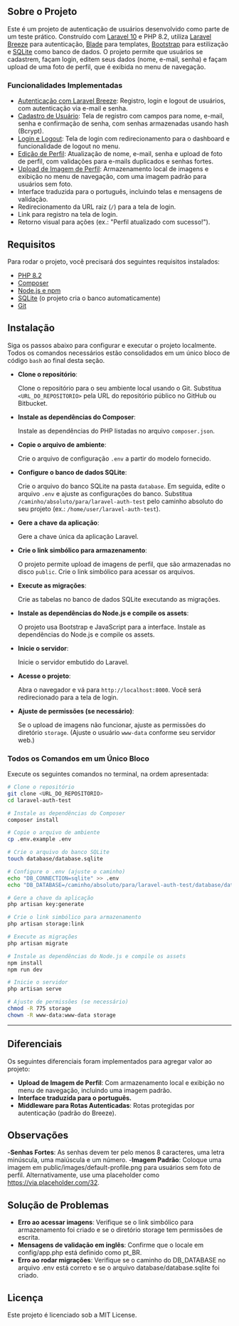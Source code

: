 ## Sobre o Projeto

Este é um projeto de autenticação de usuários desenvolvido como parte de um teste prático. Construído com [Laravel 10](https://laravel.com) e PHP 8.2, utiliza [Laravel Breeze](https://laravel.com/docs/10.x/starter-kits#laravel-breeze) para autenticação, [Blade](https://laravel.com/docs/10.x/blade) para templates, [Bootstrap](https://getbootstrap.com) para estilização e [SQLite](https://www.sqlite.org) como banco de dados. O projeto permite que usuários se cadastrem, façam login, editem seus dados (nome, e-mail, senha) e façam upload de uma foto de perfil, que é exibida no menu de navegação.

### Funcionalidades Implementadas

- [Autenticação com Laravel Breeze](https://laravel.com/docs/10.x/starter-kits#laravel-breeze): Registro, login e logout de usuários, com autenticação via e-mail e senha.
- [Cadastro de Usuário](https://laravel.com/docs/10.x/starter-kits#breeze-registration): Tela de registro com campos para nome, e-mail, senha e confirmação de senha, com senhas armazenadas usando hash (Bcrypt).
- [Login e Logout](https://laravel.com/docs/10.x/starter-kits#breeze-login): Tela de login com redirecionamento para o dashboard e funcionalidade de logout no menu.
- [Edição de Perfil](https://laravel.com/docs/10.x/starter-kits#breeze-profile-management): Atualização de nome, e-mail, senha e upload de foto de perfil, com validações para e-mails duplicados e senhas fortes.
- [Upload de Imagem de Perfil](https://laravel.com/docs/10.x/filesystem): Armazenamento local de imagens e exibição no menu de navegação, com uma imagem padrão para usuários sem foto.
- Interface traduzida para o português, incluindo telas e mensagens de validação.
- Redirecionamento da URL raiz (`/`) para a tela de login.
- Link para registro na tela de login.
- Retorno visual para ações (ex.: "Perfil atualizado com sucesso!").

## Requisitos

Para rodar o projeto, você precisará dos seguintes requisitos instalados:

- [PHP 8.2](https://www.php.net/downloads.php)
- [Composer](https://getcomposer.org/download/)
- [Node.js e npm](https://nodejs.org/en/download/)
- [SQLite](https://www.sqlite.org/download.html) (o projeto cria o banco automaticamente)
- [Git](https://git-scm.com/downloads)

## Instalação

Siga os passos abaixo para configurar e executar o projeto localmente. Todos os comandos necessários estão consolidados em um único bloco de código `bash` ao final desta seção.

- **Clone o repositório**:

  Clone o repositório para o seu ambiente local usando o Git. Substitua `<URL_DO_REPOSITORIO>` pela URL do repositório público no GitHub ou Bitbucket.

- **Instale as dependências do Composer**:

  Instale as dependências do PHP listadas no arquivo `composer.json`.

- **Copie o arquivo de ambiente**:

  Crie o arquivo de configuração `.env` a partir do modelo fornecido.

- **Configure o banco de dados SQLite**:

  Crie o arquivo do banco SQLite na pasta `database`. Em seguida, edite o arquivo `.env` e ajuste as configurações do banco. Substitua `/caminho/absoluto/para/laravel-auth-test` pelo caminho absoluto do seu projeto (ex.: `/home/user/laravel-auth-test`).

- **Gere a chave da aplicação**:

  Gere a chave única da aplicação Laravel.

- **Crie o link simbólico para armazenamento**:

  O projeto permite upload de imagens de perfil, que são armazenadas no disco `public`. Crie o link simbólico para acessar os arquivos.

- **Execute as migrações**:

  Crie as tabelas no banco de dados SQLite executando as migrações.

- **Instale as dependências do Node.js e compile os assets**:

  O projeto usa Bootstrap e JavaScript para a interface. Instale as dependências do Node.js e compile os assets.

- **Inicie o servidor**:

  Inicie o servidor embutido do Laravel.

- **Acesse o projeto**:

  Abra o navegador e vá para `http://localhost:8000`. Você será redirecionado para a tela de login.

- **Ajuste de permissões (se necessário)**:

  Se o upload de imagens não funcionar, ajuste as permissões do diretório `storage`. (Ajuste o usuário `www-data` conforme seu servidor web.)

### Todos os Comandos em um Único Bloco

Execute os seguintes comandos no terminal, na ordem apresentada:

```bash
# Clone o repositório
git clone <URL_DO_REPOSITORIO>
cd laravel-auth-test

# Instale as dependências do Composer
composer install

# Copie o arquivo de ambiente
cp .env.example .env

# Crie o arquivo do banco SQLite
touch database/database.sqlite

# Configure o .env (ajuste o caminho)
echo "DB_CONNECTION=sqlite" >> .env
echo "DB_DATABASE=/caminho/absoluto/para/laravel-auth-test/database/database.sqlite" >> .env

# Gere a chave da aplicação
php artisan key:generate

# Crie o link simbólico para armazenamento
php artisan storage:link

# Execute as migrações
php artisan migrate

# Instale as dependências do Node.js e compile os assets
npm install
npm run dev

# Inicie o servidor
php artisan serve

# Ajuste de permissões (se necessário)
chmod -R 775 storage
chown -R www-data:www-data storage
 ```
---

## Diferenciais
 Os seguintes diferenciais foram implementados para agregar valor ao projeto:

- **Upload de Imagem de Perfil**: Com armazenamento local e exibição no menu de navegação, incluindo uma imagem padrão.
- **Interface traduzida para o português.**
- **Middleware para Rotas Autenticadas**: Rotas protegidas por autenticação (padrão do Breeze).
## Observações
-**Senhas Fortes**: As senhas devem ter pelo menos 8 caracteres, uma letra minúscula, uma maiúscula e um número.
-**Imagem Padrão**: Coloque uma imagem em public/images/default-profile.png para usuários sem foto de perfil. Alternativamente, use uma placeholder como https://via.placeholder.com/32.
## Solução de Problemas
- **Erro ao acessar imagens**: Verifique se o link simbólico para armazenamento foi criado e se o diretório storage tem permissões de escrita.
- **Mensagens de validação em inglês**: Confirme que o locale em config/app.php está definido como pt_BR.
- **Erro ao rodar migrações**: Verifique se o caminho do DB_DATABASE no arquivo .env está correto e se o arquivo database/database.sqlite foi criado.
## Licença
Este projeto é licenciado sob a MIT License.
